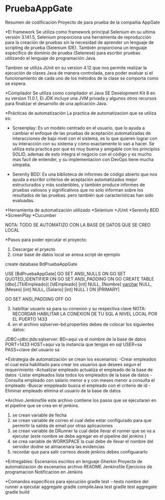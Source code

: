 # PruebaAppGate

Resumen de codificación
Proyecto de para prueba de la compañia AppGate
 
*El framework
Se utiliza como framework principal Selenium en su ultima versión 3.141.5, Selenium proporciona una herramienta de reproducción para la creación de pruebas sin la necesidad de aprender un lenguaje de scripting de prueba (Selenium IDE). También proporciona un lenguaje específico de dominio de prueba (Selenese) para escribir pruebas utilizando el lenguaje de programación Java.
 
Tambien se utiliza JUnit en su version 4.12 que nos permite realizar la ejecución de clases Java de manera controlada, para poder evaluar si el funcionamiento de cada uno de los métodos de la clase se comporta como se espera.
 
*Compilador
Se utiliza como compilador el Java SE Development Kit 8 en su version 11.0.1, El JDK incluye una JVM privada y algunos otros recursos para finalizar el desarrollo de una aplicación Java.
 
*Prácticas de automatización
La practica de automatizacion que se utiliza es:
 
* Screenplay: Es un modelo centrado en el usuario, que lo ayuda a cambiar el enfoque de las pruebas de aceptación automatizadas de interacciones de bajo nivel
con el sistema, es lo que quieren lograr con su interacción con su sistema y cómo exactamente lo van a hacer. Se utiliza esta practica por que es muy buena
y amigable con los principios SOLID, ademas de esto integra el negocio con el código y es mucho mas facil de entender, y su implementacion con DevOps tiene mucha
simpatia.
 
* Serenity BDD: Es una biblioteca de informes de código abierto que nos ayuda a escribir criterios de aceptación automatizados mejor estructurados y más sostenibles,
y también produce informes de pruebas valiosos y significativos que no solo informan sobre los resultados de las pruebas. pero también qué características han sido evaluadas. 

*Herramienta de automatización utilizado
*Selenium
*JUnit
*Serenity BDD
*ScreenPlay
*Cucumber

NOTA: TODO SE AUTOMATIZO CON LA BASE DE DATOS QUE SE CREO LOCAL

*Pasos para poder ejecutar el proyecto:
1. Descargar el pryecto
2. crear base de datos local 
se anexa script de ejemplo

create database BdPruebaAppGate

USE [BdPruebaAppGate]
GO
SET ANSI_NULLS ON
GO
SET QUOTED_IDENTIFIER ON
GO
SET ANSI_PADDING ON
GO
CREATE TABLE [dbo].[TblEmpleado](
	[IdEmpleado] [int] NULL,
	[Nombre] [varchar](500) NULL,
	[Meses] [int] NULL,
	[Salario] [int] NULL
) ON [PRIMARY]

GO
SET ANSI_PADDING OFF
GO

3. habilitar usuario sa para su conexion y su respectiva clave NOTA: RECORDAR HABILITAR LA CONEXION DE TU SQL A NIVEL LOCAL POR EL PUERTO 1433
4. en el archivo sqlserver-bd.properties debes de colocar los siguientes datos:

JDBC=jdbc:jtds:sqlserver:
BD=aqui va el nombre de la base de datos
PORT=1433
HOST=aqui va la instancia que tengas en sql
USER=sa
PASS=clave del usuario sa



*Estrategia de automatización se crean los escenarios:
-Crear empleados
el cual esta habilitado para crear los usuarios que desees segun el requerimiento
-Actualizar empleado
actualiza el empleado de la base de datos
-Listar empleados
lista todos los empleados de la base de datos
-Consulta empleado con salario menor a y con meses menor a 
consulta el empleado
-Buscar emppleado
busca el empleado con el criterio de id
-Eliminar empleado
elimina el usuario de la base de datos
 
*Archivo Jenkinsfile
este archivo contiene los pasos que se ejecutaran en el pipeline que se crea en el jenkins.
1. se crean variable de fecha
2. se crean variable de correo el cual debe estar configurado para que permirtir la salida de email por otras aplicaciones
3. se crean variable de DRunner la cual debe llevar el runner que se va a ejecutar (este nombre se debe agregar en el pipeline del jenkins ) 
4. se crea variable de WORKSPACE la cual debe de llevar el nombre del servidor dodne se almacenara las evidencias
5. recordar que para salir correos desde jenkins debes configuararlo

*Entregables:
Escenarios escritos en lenguaje Gherkin
Proyecto de automatizacion de escenarios
archivo README
Jenkinsfile
Ejercicios de programacion
Notificacion en Jenkins

*Comandos especificos para ejecución
gradle test --tests nombre del runner a ejecutar  aggregate
gradle compileJava test
gradle test aggregate
gradle build

